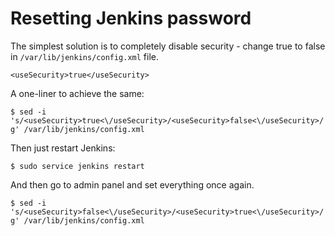 # Resetting Jenkins password

The simplest solution is to completely disable security - change true to false in `/var/lib/jenkins/config.xml` file.

`<useSecurity>true</useSecurity>`

A one-liner to achieve the same:

`$ sed -i 's/<useSecurity>true<\/useSecurity>/<useSecurity>false<\/useSecurity>/g' /var/lib/jenkins/config.xml`

Then just restart Jenkins:

`$ sudo service jenkins restart`

And then go to admin panel and set everything once again.

`$ sed -i 's/<useSecurity>false<\/useSecurity>/<useSecurity>true<\/useSecurity>/g' /var/lib/jenkins/config.xml`